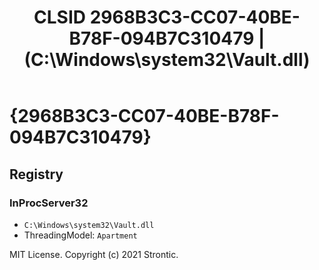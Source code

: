 ﻿---
title: "CLSID 2968B3C3-CC07-40BE-B78F-094B7C310479 | (C:\\Windows\\system32\\Vault.dll)"
excerpt: What is COM-Object CLSID 2968B3C3-CC07-40BE-B78F-094B7C310479?
---

# {2968B3C3-CC07-40BE-B78F-094B7C310479}


## Registry


### InProcServer32

* `C:\Windows\system32\Vault.dll`
* ThreadingModel: `Apartment`

MIT License. Copyright (c) 2021 Strontic.


